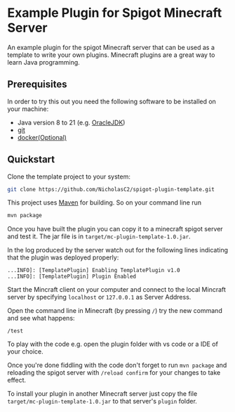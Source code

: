 # Example Plugin for Spigot Minecraft Server

An example plugin for the spigot Minecraft server that can be used as a template to write your own plugins.
Minecraft plugins are a great way to learn Java programming.

## Prerequisites

In order to try this out you need the following software to be installed on your machine:

* Java version 8 to 21 (e.g. [OracleJDK](https://www.oracle.com/java/technologies/downloads/#java21))
* [git](https://github.com/git-guides/install-git)
* [docker(Optional)](https://docs.docker.com/engine/install/)

## Quickstart

Clone the template project to your system:
````bash
git clone https://github.com/NicholasC2/spigot-plugin-template.git
````

This project uses [Maven](https://maven.apache.org/) for building. So on your command line run

````bash
mvn package
```` 

Once you have built the plugin you can copy it to a minecraft spigot server and test it. The jar file is in `target/mc-plugin-template-1.0.jar`.

In the log produced by the server watch out for the following lines indicating that the plugin was deployed properly:

```
...INFO]: [TemplatePlugin] Enabling TemplatePlugin v1.0
...INFO]: [TemplatePlugin] Plugin Enabled
``` 

Start the Mincraft client on your computer and connect to the local Mincraft server by specifying `localhost` or `127.0.0.1` as Server Address.

Open the command line in Minecraft (by pressing `/`) try the new command and see what happens:
```
/test
````

To play with the code e.g. open the plugin folder with vs code or a IDE of your choice.

Once you're done fiddling with the code don't forget to run `mvn package` and reloading the spigot server with `/reload confirm` for
your changes to take effect.

To install your plugin in another Minecraft server just copy the file `target/mc-plugin-template-1.0.jar` to
that server's `plugin` folder. 
